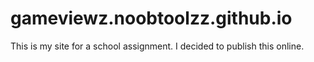 # gameviewz.noobtoolzz.github.io
This is my site for a school assignment. I decided to publish this online.

